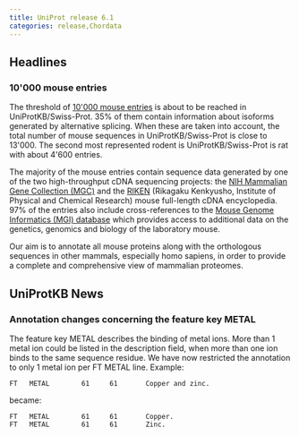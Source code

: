 ```yaml
---
title: UniProt release 6.1
categories: release,Chordata
---
```


## Headlines

### 10'000 mouse entries

The threshold of [10'000 mouse entries](http://www.expasy.org/sprot/hpi/hpi_stat.html#mouse) is about to be reached in UniProtKB/Swiss-Prot. 35% of them contain information about isoforms generated by alternative splicing. When these are taken into account, the total number of mouse sequences in UniProtKB/Swiss-Prot is close to 13'000. The second most represented rodent is UniProtKB/Swiss-Prot is rat with about 4'600 entries.

The majority of the mouse entries contain sequence data generated by one of the two high-throughput cDNA sequencing projects: the [NIH Mammalian Gene Collection (MGC)](http://mgc.nci.nih.gov/) and the [RIKEN](http://genome.gsc.riken.go.jp/) (Rikagaku Kenkyusho, Institute of Physical and Chemical Research) mouse full-length cDNA encyclopedia. 97% of the entries also include cross-references to the [Mouse Genome Informatics (MGI) database](http://www.informatics.jax.org/) which provides access to additional data on the genetics, genomics and biology of the laboratory mouse.

Our aim is to annotate all mouse proteins along with the orthologous sequences in other mammals, especially homo sapiens, in order to provide a complete and comprehensive view of mammalian proteomes.

  

## UniProtKB News

### Annotation changes concerning the feature key METAL

The feature key METAL describes the binding of metal ions. More than 1 metal ion could be listed in the description field, when more than one ion binds to the same sequence residue. We have now restricted the annotation to only 1 metal ion per FT METAL line. Example:

    FT   METAL        61     61       Copper and zinc.

became:

    FT   METAL        61     61       Copper.
    FT   METAL        61     61       Zinc.
